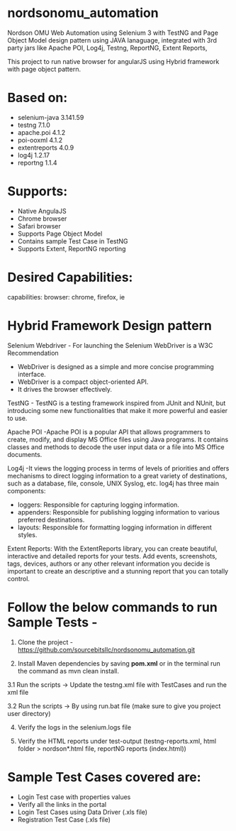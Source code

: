 # nordsonomu_automation

 Nordson OMU Web Automation using Selenium 3 with TestNG and Page Object Model design pattern using JAVA lanaguage, integrated with 3rd party jars like Apache POI, Log4j, Testng, ReportNG, Extent Reports, 
 
This project to run native browser for angularJS  using Hybrid framework with page object pattern.

# Based on:
- selenium-java 3.141.59
- testng 7.1.0
- apache.poi 4.1.2
- poi-ooxml 4.1.2
- extentreports 4.0.9
- log4j 1.2.17
- reportng 1.1.4

# Supports:
- Native AngulaJS
- Chrome browser
- Safari browser
- Supports Page Object Model
- Contains sample Test Case in TestNG
- Supports Extent, ReportNG reporting

# Desired Capabilities:
capabilities: browser: chrome, firefox, ie

# Hybrid Framework Design pattern
Selenium Webdriver - For launching the Selenium WebDriver is a W3C Recommendation
- WebDriver is designed as a simple and more concise programming interface.
- WebDriver is a compact object-oriented API.
- It drives the browser effectively.

TestNG - TestNG is a testing framework inspired from JUnit and NUnit, but introducing some new functionalities that make it more powerful and easier to use.

Apache POI -Apache POI is a popular API that allows programmers to create, modify, and display MS Office files using Java programs. 
It contains classes and methods to decode the user input data or a file into MS Office documents.

Log4j -It views the logging process in terms of levels of priorities and offers mechanisms to direct logging information to a great variety of destinations, such as a database, file, console, UNIX Syslog, etc.
log4j has three main components:
- loggers: Responsible for capturing logging information.
- appenders: Responsible for publishing logging information to various preferred destinations.
- layouts: Responsible for formatting logging information in different styles.

Extent Reports: With the ExtentReports library, you can create beautiful, interactive and detailed reports for your tests. Add events, screenshots, tags, devices, authors or any other relevant information you decide is important to create an descriptive and a stunning report that you can totally control.


# Follow the below commands to run Sample Tests -

1. Clone the project - https://github.com/sourcebitsllc/nordsonomu_automation.git

2. Install Maven dependencies by saving  **pom.xml** or in the terminal run the command as mvn clean install.

3.1 Run the scripts -> Update the testng.xml file with TestCases and run the xml file

3.2 Run the scripts -> By using run.bat file (make sure to give you project user directory)

4. Verify the logs in the selenium.logs file

5. Verify the HTML reports under test-output (testng-reports.xml, html folder > nordson*.html file, reportNG reports (index.html))

# Sample Test Cases covered are:
- Login Test case with properties values
- Verify all the links in the portal
- Login Test Cases using Data Driver (.xls file)
- Registration Test Case (.xls file)
